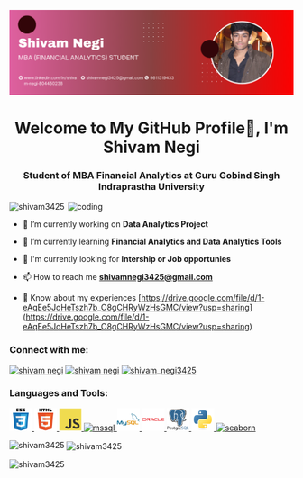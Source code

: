 ![logo](https://github.com/Shivam3425/Shivam-Negi/blob/main/cover%20shivam%20negi.png)
<h1 align="center">Welcome to My GitHub Profile👋, I'm Shivam Negi</h1>
<h3 align="center">Student of MBA Financial Analytics at Guru Gobind Singh Indraprastha University</h3>

<img align="right" alt="coding" width="400" src="https://78.media.tumblr.com/73694b8dd17867ce1797e9b9637a3ec7/tumblr_o3ngrjGhz11s2hovgo1_400.gif">

<p align="left"> <img src="https://komarev.com/ghpvc/?username=shivam3425&label=Profile%20views&color=0e75b6&style=flat" alt="shivam3425" /> </p>

- 🔭 I’m currently working on **Data Analytics Project**

- 🌱 I’m currently learning **Financial Analytics and Data Analytics Tools**

- 💼 I'm currently looking for **Intership or Job opportunies**

- 📫 How to reach me **shivamnegi3425@gmail.com**

- 📄 Know about my experiences [https://drive.google.com/file/d/1-eAqEe5JoHeTszh7b_O8gCHRyWzHsGMC/view?usp=sharing](https://drive.google.com/file/d/1-eAqEe5JoHeTszh7b_O8gCHRyWzHsGMC/view?usp=sharing)

<h3 align="left">Connect with me:</h3>
<p align="left">
<a href="https://linkedin.com/in/shivam negi" target="blank"><img align="center" src="https://raw.githubusercontent.com/rahuldkjain/github-profile-readme-generator/master/src/images/icons/Social/linked-in-alt.svg" alt="shivam negi" height="30" width="40" /></a>
<a href="https://fb.com/shivam negi" target="blank"><img align="center" src="https://raw.githubusercontent.com/rahuldkjain/github-profile-readme-generator/master/src/images/icons/Social/facebook.svg" alt="shivam negi" height="30" width="40" /></a>
<a href="https://instagram.com/shivam_negi3425" target="blank"><img align="center" src="https://raw.githubusercontent.com/rahuldkjain/github-profile-readme-generator/master/src/images/icons/Social/instagram.svg" alt="shivam_negi3425" height="30" width="40" /></a>
</p>

<h3 align="left">Languages and Tools:</h3>
<p align="left"> <a href="https://www.w3schools.com/css/" target="_blank" rel="noreferrer"> <img src="https://raw.githubusercontent.com/devicons/devicon/master/icons/css3/css3-original-wordmark.svg" alt="css3" width="40" height="40"/> </a> <a href="https://www.w3.org/html/" target="_blank" rel="noreferrer"> <img src="https://raw.githubusercontent.com/devicons/devicon/master/icons/html5/html5-original-wordmark.svg" alt="html5" width="40" height="40"/> </a> <a href="https://developer.mozilla.org/en-US/docs/Web/JavaScript" target="_blank" rel="noreferrer"> <img src="https://raw.githubusercontent.com/devicons/devicon/master/icons/javascript/javascript-original.svg" alt="javascript" width="40" height="40"/> </a> <a href="https://www.microsoft.com/en-us/sql-server" target="_blank" rel="noreferrer"> <img src="https://www.svgrepo.com/show/303229/microsoft-sql-server-logo.svg" alt="mssql" width="40" height="40"/> </a> <a href="https://www.mysql.com/" target="_blank" rel="noreferrer"> <img src="https://raw.githubusercontent.com/devicons/devicon/master/icons/mysql/mysql-original-wordmark.svg" alt="mysql" width="40" height="40"/> </a> <a href="https://www.oracle.com/" target="_blank" rel="noreferrer"> <img src="https://raw.githubusercontent.com/devicons/devicon/master/icons/oracle/oracle-original.svg" alt="oracle" width="40" height="40"/> </a> <a href="https://www.postgresql.org" target="_blank" rel="noreferrer"> <img src="https://raw.githubusercontent.com/devicons/devicon/master/icons/postgresql/postgresql-original-wordmark.svg" alt="postgresql" width="40" height="40"/> </a> <a href="https://www.python.org" target="_blank" rel="noreferrer"> <img src="https://raw.githubusercontent.com/devicons/devicon/master/icons/python/python-original.svg" alt="python" width="40" height="40"/> </a> <a href="https://seaborn.pydata.org/" target="_blank" rel="noreferrer"> <img src="https://seaborn.pydata.org/_images/logo-mark-lightbg.svg" alt="seaborn" width="40" height="40"/> </a> </p>

<p><img align="left" src="https://github-readme-stats.vercel.app/api/top-langs?username=shivam3425&show_icons=true&locale=en&layout=compact" alt="shivam3425" /></p>

<p>&nbsp;<img align="center" src="https://github-readme-stats.vercel.app/api?username=shivam3425&show_icons=true&locale=en" alt="shivam3425" /></p>

<p><img align="center" src="https://github-readme-streak-stats.herokuapp.com/?user=shivam3425&" alt="shivam3425" /></p>
